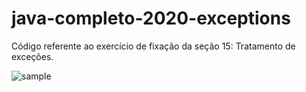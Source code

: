 # java-completo-2020-exceptions

Código referente ao exercício de fixação da seção 15: Tratamento de exceções.

<image src="https://raw.githubusercontent.com/BruE0/java-completo-2020/master/javaCompleto2020InheritanceExceptions/sample.png" alt="sample">